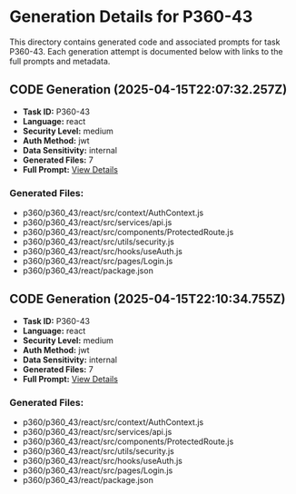 # Generation Details for P360-43

This directory contains generated code and associated prompts for task P360-43.
Each generation attempt is documented below with links to the full prompts and metadata.


## CODE Generation (2025-04-15T22:07:32.257Z)
- **Task ID:** P360-43
- **Language:** react
- **Security Level:** medium
- **Auth Method:** jwt
- **Data Sensitivity:** internal
- **Generated Files:** 7
- **Full Prompt:** [View Details](./.prompts/code-2025-04-15T22:07:32.257Z.json)

### Generated Files:
- p360/p360_43/react/src/context/AuthContext.js
- p360/p360_43/react/src/services/api.js
- p360/p360_43/react/src/components/ProtectedRoute.js
- p360/p360_43/react/src/utils/security.js
- p360/p360_43/react/src/hooks/useAuth.js
- p360/p360_43/react/src/pages/Login.js
- p360/p360_43/react/package.json


## CODE Generation (2025-04-15T22:10:34.755Z)
- **Task ID:** P360-43
- **Language:** react
- **Security Level:** medium
- **Auth Method:** jwt
- **Data Sensitivity:** internal
- **Generated Files:** 7
- **Full Prompt:** [View Details](./.prompts/code-2025-04-15T22:10:34.755Z.json)

### Generated Files:
- p360/p360_43/react/src/context/AuthContext.js
- p360/p360_43/react/src/services/api.js
- p360/p360_43/react/src/components/ProtectedRoute.js
- p360/p360_43/react/src/utils/security.js
- p360/p360_43/react/src/hooks/useAuth.js
- p360/p360_43/react/src/pages/Login.js
- p360/p360_43/react/package.json
